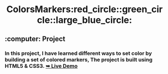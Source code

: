 
<h1 align="center">ColorsMarkers:red_circle::green_circle::large_blue_circle:</h1>
 
<h2>:computer: Project</h2>
<h3>In this project, I have learned different ways to set color by building a set of colored markers, The project is built using HTML5 & CSS3.
<a href="colors-markers.netlify.app"><strong>➥ Live Demo</strong></a></h3>
